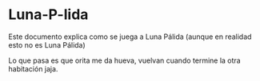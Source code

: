 # Luna-P-lida

Este documento explica como se juega a Luna Pálida (aunque en realidad esto
no es Luna Pálida)

Lo que pasa es que orita me da hueva, vuelvan cuando termine la otra habitación jaja.
